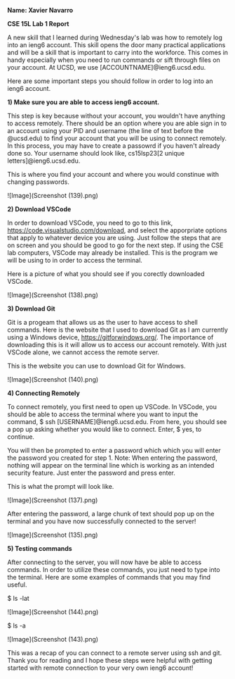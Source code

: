 __Name: Xavier Navarro__

__CSE 15L Lab 1 Report__

A new skill that I learned during Wednesday's lab was how to remotely log into an ieng6 account. This skill opens the door many practical applications and will be a skill that is important to carry into the workforce. This comes in handy especially when you need to run commands or sift through files on your account. At UCSD, we use [ACCOUNTNAME]@ieng6.ucsd.edu.

Here are some important steps you should follow in order to log into an ieng6 account.

__1) Make sure you are able to access ieng6 account.__

This step is key because without your account, you wouldn't have anything to access remotely. There should be an option where you are able sign in to an account using your PID and username (the line of text before the @ucsd.edu) to find your account that you will be using to connect remotely. In this process, you may have to create a passowrd if you haven't already done so. Your username should look like, cs15lsp23[2 unique letters]@ieng6.ucsd.edu.

This is where you find your account and where you would constinue with changing passwords.

![Image](Screenshot (139).png)

__2) Download VSCode__

In order to download VSCode, you need to go to this link, https://code.visualstudio.com/download, and select the apporpriate options that apply to whatever device you are using. Just follow the steps that are on screen and you should be good to go for the next step. If using the CSE lab computers, VSCode may already be installed. This is the program we will be using to in order to access the terminal.

Here is a picture of what you should see if you corectly downloaded VSCode.

![Image](Screenshot (138).png)

__3) Download Git__

Git is a progeam that allows us as the user to have access to shell commands. Here is the website that I used to download Git as I am currently using a Windows device, https://gitforwindows.org/. The importance of downloading this is it will allow us to access our account remotely. With just VSCode alone, we cannot access the remote server.

This is the website you can use to download Git for Windows.

![Image](Screenshot (140).png)

__4) Connecting Remotely__

To connect remotely, you first need to open up VSCode. In VSCode, you should be able to access the terminal where you want to input the command, $ ssh [USERNAME]@ieng6.ucsd.edu. From here, you should see a pop up asking whether you would like to connect. Enter, $ yes, to continue.

You will then be prompted to enter a password which which you will enter the password you created for step 1. Note: When entering the password, nothing will appear on the terminal line which is working as an intended security feature. Just enter the password and press enter.

This is what the prompt will look like.

![Image](Screenshot (137).png)

After entering the password, a large chunk of text should pop up on the terminal and you have now successfully connected to the server!

![Image](Screenshot (135).png)

__5) Testing commands__

After connecting to the server, you will now have be able to access commands. In order to utilize these commands, you just need to type into the terminal. Here are some examples of commands that you may find useful.

$ ls -lat

![Image](Screenshot (144).png)

$ ls -a

![Image](Screenshot (143).png)

This was a recap of you can connect to a remote server using ssh and git. Thank you for reading and I hope these steps were helpful with getting started with remote connection to your very own ieng6 account!

